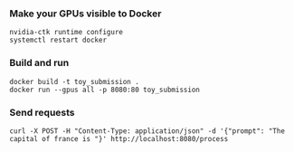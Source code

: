### Make your GPUs visible to Docker 
```
nvidia-ctk runtime configure
systemctl restart docker
```

### Build and run 
```
docker build -t toy_submission .
docker run --gpus all -p 8080:80 toy_submission
```
### Send requests
`curl -X POST -H "Content-Type: application/json" -d '{"prompt": "The capital of france is "}' http://localhost:8080/process`